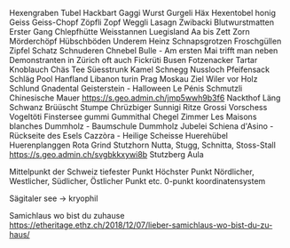 Hexengraben
Tubel
Hackbart
Gaggi
Wurst
Gurgeli
Häx
Hexentobel
honig
Geiss
Geiss-Chopf
Zöpfli
Zopf
Weggli
Lasagn
Zwibacki
Blutwurstmatten
Erster Gang
Chlepfhütte
Weisstannen
Luegisland
Aa bis Zett
Zorn
Mörderchöpf
Hübschböden
Underem Heinz
Schnapsgrotzen
Froschgüllen
Zipfel
Schatz
Schnuderen
Chnebel
Bulle - Am ersten Mai trifft man neben Demonstranten in Zürich oft auch 
Fickrüti
Busen
Fotzenacker
Tartar
Knoblauch
Chäs
Tee
Süesstrunk
Kamel
Schnegg
Nussloch
Pfeifensack
Schläg
Pool
Hanfland
Libanon
turin
Prag
Moskau
Ziel
Wiler vor Holz
Schlund
Gnadental
Geisterstein - Halloween
Le Pénis
Schmutzli
Chinesische Mauer https://s.geo.admin.ch/jmp5wwh9b3f6 
Nackthof
Läng Schwanz
Brüüscht
Stumpe
Chrüzbiger
Sunnigi Ritze
Grossi Vorschess
Vogeltöti
Finstersee
gummi
Gummithal
Chegel
Zimmer
Les Maisons blanches
Dummholz - Baumschule Dummholz
Jubelei
Schiena d'Asino - Rückseite des Esels
Cazzòra - Heilige Scheisse
Huerehübel
Huerenplanggen
Rota Grind
Stutzhorn
Nutta, Stugg, Schnitta, Stoss-Stall https://s.geo.admin.ch/svgbkkxywi8b
Stutzberg
Aula


Mittelpunkt der Schweiz
tiefester Punkt
Höchster Punkt
Nördlicher, Westlicher, Südlicher, Östlicher Punkt etc.
0-punkt koordinatensystem

Sägitaler see -> kryophil


Samichlaus wo bist du zuhause
https://etheritage.ethz.ch/2018/12/07/lieber-samichlaus-wo-bist-du-zu-haus/ 